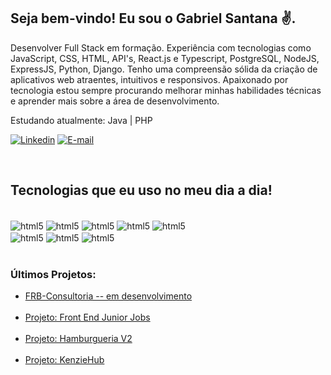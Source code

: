 ## Seja bem-vindo! Eu sou o Gabriel Santana ✌️.

Desenvolver Full Stack em formação. Experiência com tecnologias como JavaScript, CSS, HTML, API's, React.js e Typescript, PostgreSQL, NodeJS, ExpressJS, Python, Django. Tenho uma compreensão sólida da criação de aplicativos web atraentes, intuitivos e responsivos. 
Apaixonado por tecnologia estou sempre procurando melhorar minhas habilidades técnicas e aprender mais sobre a área de desenvolvimento. 

Estudando atualmente: Java | PHP

[![Linkedin](https://img.shields.io/badge/LinkedIn-0077B5?style=for-the-badge&logo=linkedin&logoColor=white)](https://www.linkedin.com/in/gabrieldelimasantana/)
[![E-mail](https://img.shields.io/badge/Gmail-D14836?style=for-the-badge&logo=gmail&logoColor=white)](mailto:gabr.lima7@gmail.com)

<br/>

## Tecnologias que eu uso no meu dia a dia!

<div style="display: inline_block"> <br/>
<img align="center" alt="html5" src="https://img.shields.io/badge/HTML5-E34F26?style=for-the-badge&logo=html5&logoColor=white%22/%3E"/>
<img align="center" alt="html5" src="https://img.shields.io/badge/CSS3-1572B6?style=for-the-badge&logo=css3&logoColor=white%22/%3E"/>
<img align="center" alt="html5" src="https://img.shields.io/badge/JavaScript-323330?style=for-the-badge&logo=javascript&logoColor=F7DF1E%22/%3E"/>
<img align="center" alt="html5" src="https://img.shields.io/badge/TypeScript-007ACC?style=for-the-badge&logo=typescript&logoColor=white%22/%3E"/>
<img align="center" alt="html5" src="https://img.shields.io/badge/React-20232A?style=for-the-badge&logo=react&logoColor=61DAFB%22/%3E"/>

<br/>

<img align="center" alt="html5" src="https://img.shields.io/badge/Node.js-43853D?style=for-the-badge&logo=node.js&logoColor=white%22/%3E"/>
<img align="center" alt="html5" src="https://img.shields.io/badge/PostgreSQL-316192?style=for-the-badge&logo=postgresql&logoColor=white"/>
<img align="center" alt="html5" src="https://img.shields.io/badge/Express.js-404D59?style=for-the-badge"/>
</div>

<br/>

### Últimos Projetos:

<ul>
    <li>
        <a href="https://frbconsultoria.com.br/">  FRB-Consultoria -- em desenvolvimento </a>
    </li>
    <br/>
    <li>
        <a href="https://junior-jobs-eta.vercel.app/"> Projeto: Front End Junior Jobs</a>
    </li>
    <br/>
    <li>
        <a href="https://hamburgueria-three-bice.vercel.app/login"> Projeto: Hamburgueria V2</a>
    </li>
    <br/>
    <li>
        <a href="https://kenziehub-rose-zeta.vercel.app/login"> Projeto: KenzieHub</a>
    </li>
    <br/>
</ul>

